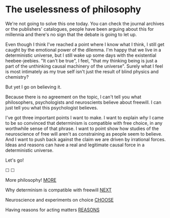 # The uselessness of philosophy

We're not going to solve this one today. You can check the journal archives or the publishers' catalogues, people have been arguing about this for millennia and there's no sign that the debate is going to let up. 

Even though I think I've reached a point where I know what I think, I still get caught by the emotional power of the dilemma. I'm happy that we live in a deterministic universe, but I still wake up some days with the existential heebee-jeebies. "It can't be true", I feel, "that my thinking being is just a part of the unthinking causal machinery of the universe". Surely what I feel is most intimately as my true self isn't just the result of blind physics and chemistry?

But yet I go on believing it.

Because there is no agreement on the topic, I can't tell you what philosophers, psychologists and neuroscients believe about freewill. I can just tell you what this psychologist believes. 

I've got three important points I want to make. I want to explain *why* I came to be so convinced that determinism is compatible with free choice, in any worthwhile sense of that phrase. I want to point show how studies of the neuroscience of free will aren't as constraining as people seem to believe. And I want to push back against the claim we are driven by irrational forces. Ideas and reasons can have a real and legitimate causal force in a deterministic universe. 

Let's go!

&#9744; &#9744;

More philosophy! [MORE](https://twitter.com/intent/tweet?text=@ChoiceEngine%20MORE)

Why determinism is compatible with freewill [NEXT](https://twitter.com/intent/tweet?text=@ChoiceEngine%20NEXT)

Neuroscience and experiments on choice [CHOOSE](https://twitter.com/intent/tweet?text=@ChoiceEngine%20CHOOSE)

Having reasons for acting matters [REASONS](https://twitter.com/intent/tweet?text=@ChoiceEngine%20REASONS)

